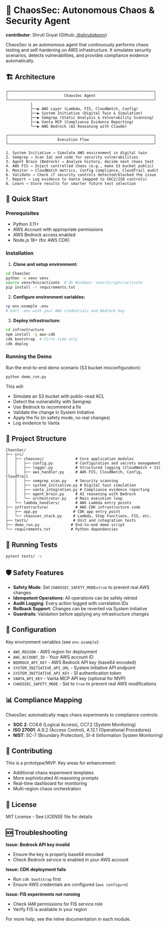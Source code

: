 # 🔐 ChaosSec: Autonomous Chaos & Security Agent
**contributor**: Shruti Goyal (Github:[ @shrutiebony](https://github.com/shrutiebony))


ChaosSec is an autonomous agent that continuously performs chaos testing and self-hardening on AWS infrastructure. It simulates security scenarios, detects vulnerabilities, and provides compliance evidence automatically.

## 🏗️ Architecture

```
┌─────────────────────────────────────────────────────────────────┐
│                         ChaosSec Agent                          │
└─────────────────────────────────────────────────────────────────┘
           │
           ├──▶ AWS Layer (Lambda, FIS, CloudWatch, Config)
           ├──▶ System Initiative (Digital Twin & Simulation)
           ├──▶ Semgrep (Static Analysis & Vulnerability Scanning)
           ├──▶ Vanta MCP (Compliance Evidence Reporting)
           └──▶ AWS Bedrock (AI Reasoning with Claude)

┌─────────────────────────────────────────────────────────────────┐
│                      Execution Flow                             │
└─────────────────────────────────────────────────────────────────┘

1. System Initiative → Simulate AWS environment in digital twin
2. Semgrep → Scan IaC and code for security vulnerabilities  
3. Agent Brain (Bedrock) → Analyze history, decide next chaos test
4. AWS FIS → Inject controlled chaos (e.g., make S3 bucket public)
5. Monitor → CloudWatch metrics, Config compliance, CloudTrail audit
6. Validate → Check if security controls detected/blocked the issue
7. Report → Log evidence to Vanta (mapped to SOC2/ISO controls)
8. Learn → Store results for smarter future test selection
```

## 🚀 Quick Start

### Prerequisites

- Python 3.11+
- AWS Account with appropriate permissions
- AWS Bedrock access enabled
- Node.js 18+ (for AWS CDK)

### Installation

1. **Clone and setup environment:**
```bash
cd ChaosSec
python -m venv venv
source venv/bin/activate  # On Windows: venv\Scripts\activate
pip install -r requirements.txt
```

2. **Configure environment variables:**
```bash
cp env.example .env
# Edit .env with your AWS credentials and Bedrock key
```

3. **Deploy infrastructure:**
```bash
cd infrastructure
npm install -g aws-cdk
cdk bootstrap  # First time only
cdk deploy
```

### Running the Demo

Run the end-to-end demo scenario (S3 bucket misconfiguration):

```bash
python demo_run.py
```

This will:
- Simulate an S3 bucket with public-read ACL
- Detect the vulnerability with Semgrep
- Use Bedrock to recommend a fix
- Validate the change in System Initiative
- Apply the fix (in safety mode, no real changes)
- Log evidence to Vanta

## 📁 Project Structure

```
ChaosSec/
├── src/
│   ├── chaossec/              # Core application modules
│   │   ├── config.py          # Configuration and secrets management
│   │   ├── logger.py          # Structured logging (CloudWatch + S3)
│   │   ├── aws_handler.py     # AWS FIS, CloudWatch, Config, CloudTrail
│   │   ├── semgrep_scan.py    # Security scanning
│   │   ├── system_initiative.py # Digital twin simulation
│   │   ├── vanta_integration.py # Compliance evidence reporting
│   │   ├── agent_brain.py     # AI reasoning with Bedrock
│   │   └── orchestrator.py    # Main execution loop
│   └── lambda_handlers/       # AWS Lambda entry points
├── infrastructure/            # AWS CDK infrastructure code
│   ├── app.py                # CDK app entry point
│   └── chaossec_stack.py     # Lambda, Step Functions, FIS, etc.
├── tests/                    # Unit and integration tests
├── demo_run.py              # End-to-end demo script
└── requirements.txt         # Python dependencies
```

## 🧪 Running Tests

```bash
pytest tests/ -v
```

## 🛡️ Safety Features

- **Safety Mode**: Set `CHAOSSEC_SAFETY_MODE=true` to prevent real AWS changes
- **Idempotent Operations**: All operations can be safely retried
- **Audit Logging**: Every action logged with correlation IDs
- **Rollback Support**: Changes can be reverted via System Initiative
- **Guardrails**: Validation before applying any infrastructure changes

## 🔧 Configuration

Key environment variables (see `env.example`):

- `AWS_REGION` - AWS region for deployment
- `AWS_ACCOUNT_ID` - Your AWS account ID
- `BEDROCK_API_KEY` - AWS Bedrock API key (base64 encoded)
- `SYSTEM_INITIATIVE_API_URL` - System Initiative API endpoint
- `SYSTEM_INITIATIVE_API_KEY` - SI authentication token
- `VANTA_API_KEY` - Vanta MCP API key (optional for MVP)
- `CHAOSSEC_SAFETY_MODE` - Set to `true` to prevent real AWS modifications

## 📊 Compliance Mapping

ChaosSec automatically maps chaos experiments to compliance controls:

- **SOC 2**: CC6.6 (Logical Access), CC7.2 (System Monitoring)
- **ISO 27001**: A.9.2 (Access Control), A.12.1 (Operational Procedures)
- **NIST**: SC-7 (Boundary Protection), SI-4 (Information System Monitoring)

## 🤝 Contributing

This is a prototype/MVP. Key areas for enhancement:
- Additional chaos experiment templates
- More sophisticated AI reasoning prompts
- Real-time dashboard for monitoring
- Multi-region chaos orchestration

## 📄 License

MIT License - See LICENSE file for details

## 🆘 Troubleshooting

**Issue: Bedrock API key invalid**
- Ensure the key is properly base64 encoded
- Check Bedrock service is enabled in your AWS account

**Issue: CDK deployment fails**
- Run `cdk bootstrap` first
- Ensure AWS credentials are configured (`aws configure`)

**Issue: FIS experiments not running**
- Check IAM permissions for FIS service role
- Verify FIS is available in your region

For more help, see the inline documentation in each module.

